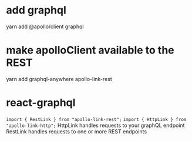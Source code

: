 # add graphql

yarn add @apollo/client graphql

# make apolloClient available to the REST

yarn add graphql-anywhere apollo-link-rest

# react-graphql

`import { RestLink } from "apollo-link-rest";`
`import { HttpLink } from "apollo-link-http";`
HttpLink handles requests to your graphQL endpoint
RestLink handles requests to one or more REST endpoints
